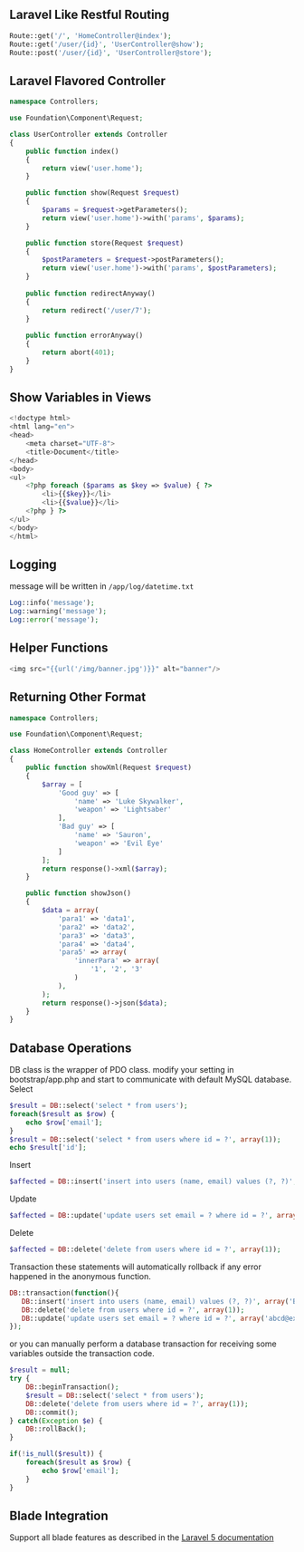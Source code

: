 ## Laravel Like Restful Routing

```php
Route::get('/', 'HomeController@index');
Route::get('/user/{id}', 'UserController@show');
Route::post('/user/{id}', 'UserController@store');
```

## Laravel Flavored Controller
```php
namespace Controllers;

use Foundation\Component\Request;

class UserController extends Controller
{
    public function index()
    {
        return view('user.home');
    }

    public function show(Request $request)
    {
        $params = $request->getParameters();
        return view('user.home')->with('params', $params);
    }

    public function store(Request $request)
    {
        $postParameters = $request->postParameters();
        return view('user.home')->with('params', $postParameters);
    }
    
    public function redirectAnyway()
    {
        return redirect('/user/7');
    }
    
    public function errorAnyway()
    {
        return abort(401);
    }
}
```

## Show Variables in Views
```php
<!doctype html>
<html lang="en">
<head>
    <meta charset="UTF-8">
    <title>Document</title>
</head>
<body>
<ul>
    <?php foreach ($params as $key => $value) { ?>
        <li>{{$key}}</li>
        <li>{{$value}}</li>
    <?php } ?>
</ul>
</body>
</html>
```

## Logging
message will be written in `/app/log/datetime.txt`
```php
Log::info('message');
Log::warning('message');
Log::error('message');
```

##  Helper Functions
```php
<img src="{{url('/img/banner.jpg')}}" alt="banner"/>
```

## Returning Other Format
```php
namespace Controllers;

use Foundation\Component\Request;

class HomeController extends Controller
{
    public function showXml(Request $request)
    {
        $array = [
            'Good guy' => [
                'name' => 'Luke Skywalker',
                'weapon' => 'Lightsaber'
            ],
            'Bad guy' => [
                'name' => 'Sauron',
                'weapon' => 'Evil Eye'
            ]
        ];
        return response()->xml($array);
    }

    public function showJson()
    {
        $data = array(
            'para1' => 'data1',
            'para2' => 'data2',
            'para3' => 'data3',
            'para4' => 'data4',
            'para5' => array(
                'innerPara' => array(
                    '1', '2', '3'
                )
            ),
        );
        return response()->json($data);
    }
}
```

## Database Operations
DB class is the wrapper of PDO class.
modify your setting in bootstrap/app.php and start to communicate with default MySQL database.
Select
```php
$result = DB::select('select * from users');
foreach($result as $row) {
    echo $row['email'];
}
$result = DB::select('select * from users where id = ?', array(1));
echo $result['id'];
```

Insert
```php
$affected = DB::insert('insert into users (name, email) values (?, ?)', array('Ben', 'abc@example.com'));
```

Update
```php
$affected = DB::update('update users set email = ? where id = ?', array('abc@example.com', 1));
```

Delete
```php
$affected = DB::delete('delete from users where id = ?', array(1));
```
Transaction
these statements will automatically rollback if any error happened in the anonymous function.
```php
DB::transaction(function(){
   DB::insert('insert into users (name, email) values (?, ?)', array('Ben', 'abc@example.com');
   DB::delete('delete from users where id = ?', array(1));
   DB::update('update users set email = ? where id = ?', array('abcd@example.com', 1));
});
```

or you can manually perform a database transaction for receiving some variables outside the transaction code.
```php
$result = null;
try {
    DB::beginTransaction();
    $result = DB::select('select * from users');
    DB::delete('delete from users where id = ?', array(1));
    DB::commit();
} catch(Exception $e) {
    DB::rollBack();
}

if(!is_null($result)) {
    foreach($result as $row) {
        echo $row['email'];
    }
}
```


## Blade Integration
Support all blade features as described in the [Laravel 5 documentation](http://laravel.com/docs/5.1#blade-templating)